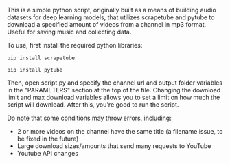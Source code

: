 This is a simple python script, originally built as a means of building audio datasets for deep learning models, that utilizes scrapetube and pytube to download a specified amount of videos from a channel in mp3 format. Useful for saving music and collecting data. 



To use, first install the required python libraries:
```
pip install scrapetube
```
```
pip install pytube
```

Then, open script.py and specify the channel url and output folder variables in the "PARAMETERS" section at the top of the file. Changing the download limit and max download variables allows you to set a limit on how much the script will download. After this, you're good to run the script.

Do note that some conditions may throw errors, including:
  - 2 or more videos on the channel have the same title (a filename issue, to be fixed in the future)
  - Large download sizes/amounts that send many requests to YouTube
  - Youtube API changes
